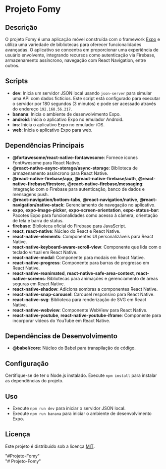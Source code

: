 # Projeto Fomy

## Descrição
O projeto Fomy é uma aplicação móvel construída com o framework [Expo](https://expo.dev/) e utiliza uma variedade de bibliotecas para oferecer funcionalidades avançadas. O aplicativo se concentra em proporcionar uma experiência de usuário envolvente, integrando recursos como autenticação via Firebase, armazenamento assíncrono, navegação com React Navigation, entre outros.

## Scripts

- **dev**: Inicia um servidor JSON local usando `json-server` para simular uma API com dados fictícios. Este script está configurado para executar o servidor por 180 segundos (3 minutos) e pode ser acessado através do endereço `192.168.56.217`.
- **banana**: Inicia o ambiente de desenvolvimento Expo.
- **android**: Inicia o aplicativo Expo no emulador Android.
- **ios**: Inicia o aplicativo Expo no emulador iOS.
- **web**: Inicia o aplicativo Expo para web.

## Dependências Principais

- **@fortawesome/react-native-fontawesome**: Fornece ícones FontAwesome para React Native.
- **@react-native-async-storage/async-storage**: Biblioteca de armazenamento assíncrono para React Native.
- **@react-native-firebase/app**, **@react-native-firebase/auth**, **@react-native-firebase/firestore**, **@react-native-firebase/messaging**: Integração com o Firebase para autenticação, banco de dados e mensagens push.
- **@react-navigation/bottom-tabs**, **@react-navigation/native**, **@react-navigation/native-stack**: Gerenciamento de navegação no aplicativo.
- **expo**, **expo-image-picker**, **expo-screen-orientation**, **expo-status-bar**: Pacotes Expo para funcionalidades como acesso à câmera, orientação de tela e barra de status.
- **firebase**: Biblioteca oficial do Firebase para JavaScript.
- **react**, **react-native**: Núcleo do React e React Native.
- **react-native-elements**: Componentes UI personalizáveis para React Native.
- **react-native-keyboard-aware-scroll-view**: Componente que lida com o teclado virtual em React Native.
- **react-native-modal**: Componente para modais em React Native.
- **react-native-progress**: Componente para barras de progresso em React Native.
- **react-native-reanimated**, **react-native-safe-area-context**, **react-native-screens**: Bibliotecas para animações e gerenciamento de áreas seguras em React Native.
- **react-native-shadow**: Adiciona sombras a componentes React Native.
- **react-native-snap-carousel**: Carousel responsivo para React Native.
- **react-native-svg**: Biblioteca para renderização de SVG em React Native.
- **react-native-webview**: Componente WebView para React Native.
- **react-native-youtube**, **react-native-youtube-iframe**: Componente para incorporar vídeos do YouTube em React Native.

## Dependências de Desenvolvimento

- **@babel/core**: Núcleo do Babel para transpilação de código.

## Configuração
Certifique-se de ter o Node.js instalado. Execute `npm install` para instalar as dependências do projeto.

## Uso
- Execute `npm run dev` para iniciar o servidor JSON local.
- Execute `npm run banana` para iniciar o ambiente de desenvolvimento Expo.

## Licença
Este projeto é distribuído sob a licença [MIT](LICENSE).

"#Projeto-Fomy"  
"# Projeto-Fomy" 
